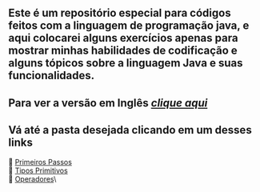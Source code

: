 ## Este é um repositório especial para códigos feitos com a linguagem de programação java, e aqui colocarei alguns exercícios apenas para mostrar minhas habilidades de codificação e alguns tópicos sobre a linguagem Java e suas funcionalidades.

## Para ver a versão em Inglês ***[clique aqui](https://github.com/IgorMariano25/Java/blob/main/README.md)***

## Vá até a pasta desejada clicando em um desses links
🔗 [Primeiros Passos](https://github.com/IgorMariano25/Java/tree/main/FirstSteps)\
🔗 [Tipos Primitivos](https://github.com/IgorMariano25/Java/tree/main/PrimitiveTypes)\
🔗 [Operadores](https://github.com/IgorMariano25/Java/tree/main/Operators)\
